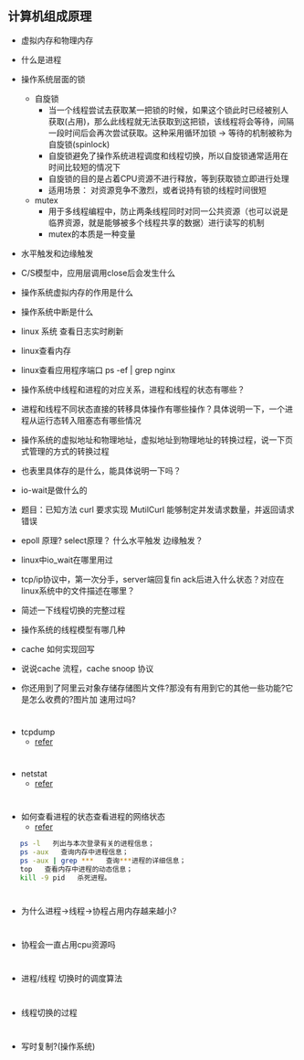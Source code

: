 ## 计算机组成原理

- 虚拟内存和物理内存
- 什么是进程
- 操作系统层面的锁
    - 自旋锁
        - 当一个线程尝试去获取某一把锁的时候，如果这个锁此时已经被别人获取(占用)，那么此线程就无法获取到这把锁，该线程将会等待，间隔一段时间后会再次尝试获取。这种采用循环加锁 -> 等待的机制被称为自旋锁(spinlock)
        - 自旋锁避免了操作系统进程调度和线程切换，所以自旋锁通常适用在时间比较短的情况下
        - 自旋锁的目的是占着CPU资源不进行释放，等到获取锁立即进行处理
        - 适用场景： 对资源竞争不激烈，或者说持有锁的线程时间很短
    - mutex
        - 用于多线程编程中，防止两条线程同时对同一公共资源（也可以说是临界资源，就是能够被多个线程共享的数据）进行读写的机制
        - mutex的本质是一种变量

- 水平触发和边缘触发
- C/S模型中，应用层调用close后会发生什么
- 操作系统虚拟内存的作用是什么
- 操作系统中断是什么
- linux 系统 查看日志实时刷新
- linux查看内存
- linux查看应用程序端口 ps -ef | grep nginx
- 操作系统中线程和进程的对应关系，进程和线程的状态有哪些？
- 进程和线程不同状态直接的转移具体操作有哪些操作？具体说明一下，一个进程从运行态转入阻塞态有哪些情况
- 操作系统的虚拟地址和物理地址，虚拟地址到物理地址的转换过程，说一下页式管理的方式的转换过程
- 也表里具体存的是什么，能具体说明一下吗？
- io-wait是做什么的
- 题目：已知方法 curl  要求实现  MutilCurl 能够制定并发请求数量，并返回请求错误
- epoll 原理? select原理？ 什么水平触发 边缘触发？
- linux中io_wait在哪里用过
- tcp/ip协议中，第一次分手，server端回复fin ack后进入什么状态？对应在linux系统中的文件描述在哪里？
- 简述一下线程切换的完整过程
- 操作系统的线程模型有哪几种
- cache 如何实现回写
- 说说cache 流程，cache snoop 协议
- 你还用到了阿里云对象存储存储图片文件?那没有有用到它的其他一些功能?它是怎么收费的?图片加
  速用过吗?
#
- tcpdump
    - [refer](https://blog.csdn.net/qq_51574197/article/details/116171604?ops_request_misc=%257B%2522request%255Fid%2522%253A%2522167740263216782428647734%2522%252C%2522scm%2522%253A%252220140713.130102334..%2522%257D&request_id=167740263216782428647734&biz_id=0&utm_medium=distribute.pc_search_result.none-task-blog-2~all~top_positive~default-1-116171604-null-null.142^v73^control,201^v4^add_ask,239^v2^insert_chatgpt&utm_term=tcpdump&spm=1018.2226.3001.4187)
#
- netstat
    - [refer](https://blog.csdn.net/qq_42014600/article/details/90372315?ops_request_misc=%257B%2522request%255Fid%2522%253A%2522167738459316800182794622%2522%252C%2522scm%2522%253A%252220140713.130102334..%2522%257D&request_id=167738459316800182794622&biz_id=0&utm_medium=distribute.pc_search_result.none-task-blog-2~all~top_positive~default-1-90372315-null-null.142^v73^control,201^v4^add_ask,239^v2^insert_chatgpt&utm_term=netstat&spm=1018.2226.3001.4187)
#
- 如何查看进程的状态查看进程的网络状态
  - [refer](https://www.meijindong.com/posts/2679121756.html)
```bash
   ps -l   列出与本次登录有关的进程信息；
   ps -aux   查询内存中进程信息；
   ps -aux | grep ***   查询***进程的详细信息；
   top   查看内存中进程的动态信息；
   kill -9 pid   杀死进程。
```
#
- 为什么进程->线程->协程占用内存越来越小?

# 
- 协程会一直占用cpu资源吗
#
- 进程/线程 切换时的调度算法
#
- 线程切换的过程
#
- 写时复制?(操作系统)